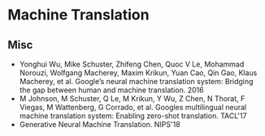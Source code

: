 # Machine Translation

## Misc
- Yonghui Wu, Mike Schuster, Zhifeng Chen, Quoc V Le, Mohammad Norouzi, Wolfgang Macherey, Maxim Krikun, Yuan Cao, Qin Gao, Klaus Macherey, et al. Google’s neural machine translation system: Bridging the gap between human and machine translation. 2016
- M Johnson, M Schuster, Q Le, M Krikun, Y Wu, Z Chen, N Thorat, F Viegas, M Wattenberg, G Corrado, et al. Googles multilingual neural machine translation system: Enabling zero-shot translation. TACL'17
- Generative Neural Machine Translation. NIPS'18
